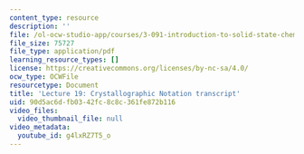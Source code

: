 ```yaml
---
content_type: resource
description: ''
file: /ol-ocw-studio-app/courses/3-091-introduction-to-solid-state-chemistry-fall-2018/g4lxRZ7T5_o_transcript.pdf
file_size: 75727
file_type: application/pdf
learning_resource_types: []
license: https://creativecommons.org/licenses/by-nc-sa/4.0/
ocw_type: OCWFile
resourcetype: Document
title: 'Lecture 19: Crystallographic Notation transcript'
uid: 90d5ac6d-fb03-42fc-8c8c-361fe872b116
video_files:
  video_thumbnail_file: null
video_metadata:
  youtube_id: g4lxRZ7T5_o
---
```

